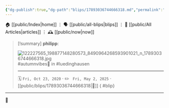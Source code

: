 ```yaml
---
{"dg-publish":true,"dg-path":"blips/17893036744666318.md","permalink":"/blips/17893036744666318/","title":"philipp on instagram @ 2020-10-23"}
---
```



<div class="transclusion internal-embed is-loaded"><div class="markdown-embed">




🏠 [[public/Index\|home]]  ⋮ 🗣️ [[public/all-blips\|blips]] ⋮  📝 [[public/All Articles\|articles]]  ⋮ 🕰️ [[public/now\|now]]


</div></div>


> [!summary] **philipp**:
>
> ![122227565_198877148280573_8490964268593901021_n_17893036744666318.jpg](/img/user/attachments/122227565_198877148280573_8490964268593901021_n_17893036744666318.jpg)
> #autumnvibes🍁 in #luedinghausen
> - - -
>
> 🗓️ <code>Fri, Oct 23, 2020</code>  · ✏️ <code> Fri, May 2, 2025</code>  · [[public/blips/17893036744666318\|🔗]]
{ #blip}


- - -

 👾

